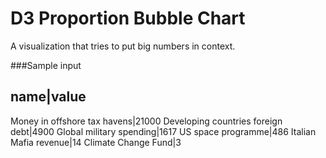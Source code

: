 # D3 Proportion Bubble Chart

A visualization that tries to put big numbers in context.

###Sample input

name|value
----------
Money in offshore tax havens|21000
Developing countries foreign debt|4900
Global military spending|1617
US space programme|486
Italian Mafia revenue|14
Climate Change Fund|3